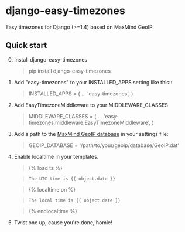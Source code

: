 django-easy-timezones
=====================

Easy timezones for Django (>=1.4) based on MaxMind GeoIP.

Quick start
-----------

0. Install django-easy-timezones

    > pip install django-easy-timezones

1. Add "easy-timezones" to your INSTALLED_APPS setting like this::

    > INSTALLED_APPS = (
    >   ...
    >   'easy-timezones',
    > )

2. Add EasyTimezoneMiddleware to your MIDDLEWARE_CLASSES 

    > MIDDLEWARE_CLASSES = (
    >   ...
    >   'easy-timezones.middleware.EasyTimezoneMiddleware',
    > )

3. Add a path to the [MaxMind GeoIP database](http://www.maxmind.com/en/geolocation_landing) in your settings file:

    > GEOIP_DATABASE = '/path/to/your/geoip/database/GeoIP.dat'

4. Enable localtime in your templates.

    > {% load tz %}

    >     The UTC time is {{ object.date }}

    > {% localtime on %}

    >     The local time is {{ object.date }}

    > {% endlocaltime %}

5. Twist one up, cause you're done, homie!
